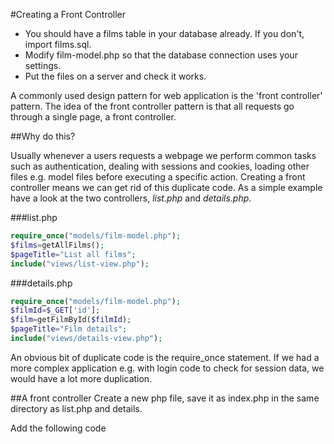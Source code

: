 #Creating a Front Controller

* You should have a films table in your database already. If you don't, import films.sql.
* Modify film-model.php so that the database connection uses your settings.
* Put the files on a server and check it works.

A commonly used design pattern for web application is the 'front controller' pattern. The idea of the front controller pattern is that all requests go through a single page, a front controller.

##Why do this?

Usually whenever a users requests a webpage we perform common tasks such as authentication, dealing with sessions and cookies, loading other files e.g. model files before executing a specific action. Creating a front controller means we can get rid of this duplicate code. As a simple example have a look at the two controllers, *list.php* and *details.php*.

###list.php
```php
require_once("models/film-model.php");
$films=getAllFilms();
$pageTitle="List all films";
include("views/list-view.php");
```

###details.php
```php
require_once("models/film-model.php");
$filmId=$_GET['id'];
$film=getFilmById($filmId);
$pageTitle="Film details";
include("views/details-view.php");
```

An obvious bit of duplicate code is the require_once statement. If we had a more complex application e.g. with login code to check for session data, we would have a lot more duplication. 

##A front controller
Create a new php file, save it as index.php in the same directory as list.php and details.

Add the following code